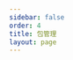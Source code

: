 ```yaml
---
sidebar: false
order: 4
title: 包管理
layout: page
---
```


<base-index :title="$frontmatter.title "/>
